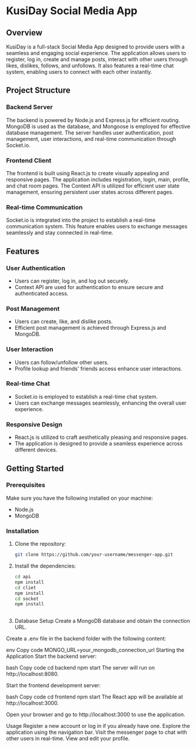 # KusiDay Social Media App

## Overview

KusiDay is a full-stack Social Media App designed to provide users with a seamless and engaging social experience. The application allows users to register, log in, create and manage posts, interact with other users through likes, dislikes, follows, and unfollows. It also features a real-time chat system, enabling users to connect with each other instantly.

## Project Structure

### Backend Server
The backend is powered by Node.js and Express.js for efficient routing. MongoDB is used as the database, and Mongoose is employed for effective database management. The server handles user authentication, post management, user interactions, and real-time communication through Socket.io.

### Frontend Client
The frontend is built using React.js to create visually appealing and responsive pages. The application includes registration, login, main, profile, and chat room pages. The Context API is utilized for efficient user state management, ensuring persistent user states across different pages.

### Real-time Communication
Socket.io is integrated into the project to establish a real-time communication system. This feature enables users to exchange messages seamlessly and stay connected in real-time.

## Features

### User Authentication
- Users can register, log in, and log out securely.
- Context API are used for authentication to ensure secure and authenticated access.

### Post Management
- Users can create, like, and dislike posts.
- Efficient post management is achieved through Express.js and MongoDB.

### User Interaction
- Users can follow/unfollow other users.
- Profile lookup and friends' friends access enhance user interactions.

### Real-time Chat
- Socket.io is employed to establish a real-time chat system.
- Users can exchange messages seamlessly, enhancing the overall user experience.

### Responsive Design
- React.js is utilized to craft aesthetically pleasing and responsive pages.
- The application is designed to provide a seamless experience across different devices.



## Getting Started

### Prerequisites

Make sure you have the following installed on your machine:

- Node.js
- MongoDB

### Installation

1. Clone the repository:

   ```bash
   git clone https://github.com/your-username/messenger-app.git

2. Install the dependencies:  
   ```bash
   cd api
   npm install
   cd cliet
   npm install
   cd socket
   npm install
 
3. Database Setup
Create a MongoDB database and obtain the connection URL.

Create a .env file in the backend folder with the following content:

env
Copy code
MONGO_URL=your_mongodb_connection_url
Starting the Application
Start the backend server:

bash
Copy code
cd backend
npm start
The server will run on http://localhost:8080.

Start the frontend development server:

bash
Copy code
cd frontend
npm start
The React app will be available at http://localhost:3000.

Open your browser and go to http://localhost:3000 to use the application.

Usage
Register a new account or log in if you already have one.
Explore the application using the navigation bar.
Visit the messenger page to chat with other users in real-time.
View and edit your profile.



